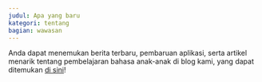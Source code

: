 ```yaml
---
judul: Apa yang baru
kategori: tentang
bagian: wawasan
---
```

Anda dapat menemukan berita terbaru, pembaruan aplikasi, serta artikel menarik tentang pembelajaran bahasa anak-anak di blog kami, yang dapat ditemukan [di sini](https://Studycat.com/blog/)!